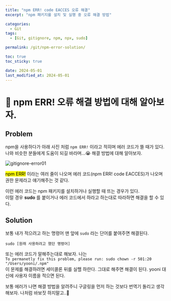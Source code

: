 ```yaml
---
title: "npm ERR! code EACCES 오류 해결"
excerpt: "npm 패키지를 설치 및 실행 중 오류 해결 방법"

categories:
  - Git
tags:
  - [Git, gitignore, npm, npx, sudo]

permalink: /git/npm-error-solution/

toc: true
toc_sticky: true

date: 2024-05-01
last_modified_at: 2024-05-01
---
```


# 📌 npm ERR! 오류 해결 방법에 대해 알아보자.

## Problem

npm을 사용하다가 아래 사진 처럼 `npm ERR!` 이라고 적히며 에러 코드가 뜰 때가 있다.  
나와 비슷한 분들에게 도움이 되길 바라며...😭 해결 방법에 대해 알아보자.

![gitignore-error01](https://Yooniverse42.github.io/assets/images/posts_img/categories04-git/004-01-gitignore.png)

<mark>npm ERR!</mark> 이라는 여러 줄이 나오며 에러 코드(npm ERR! code EACCES)가 나오며 권한 문제라고 얘기해주는 것 같다.

이런 에러 코드는 npm 패키지를 설치하거나 실행할 때 뜨는 경우가 있다.  
이럴 경우 **sudo** 를 붙이거나 에러 코드에서 하라고 하는대로 따라하면 해결을 할 수 있다.


## Solution
보통 내가 적으려고 하는 명령어 맨 앞에 `sudo` 라는 단어를 붙여주면 해결된다.
```
sudo [원래 사용하려고 했던 명령어]
```
또는 에러 코드가 말해주는대로 해보자. 나는  
`To permanetly fix this problem, please run: sudo chown -r 501:20 "/Users/yooni/.npm"`  
이 문제를 해결하려면 세미콜론 뒤를 실핼 하란다.
그대로 해주면 해결이 된다. yooni 대신에 사용자 이름을 적으면 된다.

보통 에러가 나면 해결 방법을 알려주니 구글링을 먼저 하는 것보다 번역기 돌리고 생각해보자. 나처럼 바보짓 하지말고..🤯
